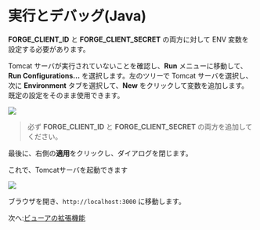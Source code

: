 # 実行とデバッグ(Java)

**FORGE_CLIENT_ID** と **FORGE_CLIENT_SECRET** の両方に対して ENV 変数を設定する必要があります。

Tomcat サーバが実行されていないことを確認し、**Run** メニューに移動して、**Run Configurations...** を選択します。左のツリーで Tomcat サーバを選択し、次に **Environment** タブを選択して、**New** をクリックして変数を追加します。既定の設定をそのまま使用できます。 

 ![](_media/java/Eclipse_new_env_var.png) 

 > 必ず **FORGE_CLIENT_ID** と **FORGE_CLIENT_SECRET** の両方を追加してください。

最後に、右側の**適用**をクリックし、ダイアログを閉じます。

これで、Tomcatサーバを起動できます 

![](_media/java/Eclipse_start_server_final.png) 

ブラウザを開き、`http://localhost:3000` に移動します。

次へ:[ビューアの拡張機能](tutorials/extensions)
